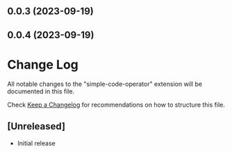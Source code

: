 

## 0.0.3 (2023-09-19)

## 0.0.4 (2023-09-19)

# Change Log

All notable changes to the "simple-code-operator" extension will be documented in this file.

Check [Keep a Changelog](http://keepachangelog.com/) for recommendations on how to structure this file.

## [Unreleased]

- Initial release